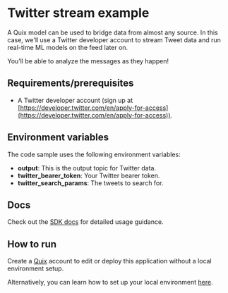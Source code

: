 # Twitter stream example

A Quix model can be used to bridge data from almost any source. In this case, we'll use a Twitter developer account to stream Tweet data and run real-time ML models on the feed later on.

You’ll be able to analyze the messages as they happen!

## Requirements/prerequisites

 - A Twitter developer account (sign up at [https://developer.twitter.com/en/apply-for-access](https://developer.twitter.com/en/apply-for-access)).

## Environment variables

The code sample uses the following environment variables:

- **output**: This is the output topic for Twitter data.
- **twitter_bearer_token**: Your Twitter bearer token.
- **twitter_search_params**: The tweets to search for.

## Docs
Check out the [SDK docs](https://quix.ai/docs/sdk/introduction.html) for detailed usage guidance.

## How to run
Create a [Quix](https://portal.platform.quix.ai/self-sign-up?xlink=github) account to edit or deploy this application without a local environment setup.

Alternatively, you can learn how to set up your local environment [here](https://quix.ai/docs/sdk/python-setup.html).


